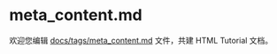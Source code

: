 meta_content.md
===

欢迎您编辑 <a target="__blank" href="https://github.com/jaywcjlove/html-tutorial/blob/master/docs/tags/meta_content.md">docs/tags/meta_content.md</a> 文件，共建 HTML Tutorial 文档。